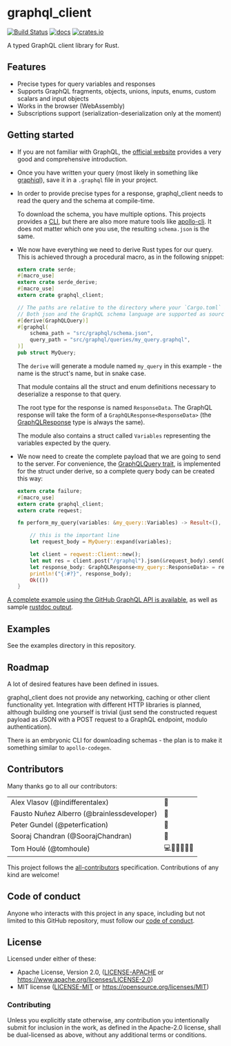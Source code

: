 # graphql_client

[![Build Status](https://travis-ci.org/tomhoule/graphql-client.svg?branch=master)](https://travis-ci.org/tomhoule/graphql-client)
[![docs](https://docs.rs/graphql_client/badge.svg)](https://docs.rs/graphql_client/0.1.0/graphql_client/)
[![crates.io](https://img.shields.io/crates/v/graphql_client.svg)](https://crates.io/crates/graphql_client)

A typed GraphQL client library for Rust.

## Features

- Precise types for query variables and responses
- Supports GraphQL fragments, objects, unions, inputs, enums, custom scalars and input objects
- Works in the browser (WebAssembly)
- Subscriptions support (serialization-deserialization only at the moment)

## Getting started

- If you are not familiar with GraphQL, the [official website](https://graphql.org/) provides a very good and comprehensive introduction.

- Once you have written your query (most likely in something like [graphiql](https://github.com/graphql/graphiql)), save it in a `.graphql` file in your project.

- In order to provide precise types for a response, graphql_client needs to read the query and the schema at compile-time.

  To download the schema, you have multiple options. This projects provides a [CLI](https://github.com/tomhoule/graphql-client/tree/master/graphql_client_cli), but there are also more mature tools like [apollo-cli](https://github.com/apollographql/apollo-cli). It does not matter which one you use, the resulting `schema.json` is the same.

- We now have everything we need to derive Rust types for our query. This is achieved through a procedural macro, as in the following snippet:

  ```rust
  extern crate serde;
  #[macro_use]
  extern crate serde_derive;
  #[macro_use]
  extern crate graphql_client;

  // The paths are relative to the directory where your `Cargo.toml` is located.
  // Both json and the GraphQL schema language are supported as sources for the schema
  #[derive(GraphQLQuery)]
  #[graphql(
      schema_path = "src/graphql/schema.json",
      query_path = "src/graphql/queries/my_query.graphql",
  )]
  pub struct MyQuery;
  ```

  The `derive` will generate a module named `my_query` in this example - the name is the struct's name, but in snake case.

  That module contains all the struct and enum definitions necessary to deserialize a response to that query.

  The root type for the response is named `ResponseData`. The GraphQL response will take the form of a `GraphQLResponse<ResponseData>` (the [GraphQLResponse](https://docs.rs/graphql_client/latest/graphql_client/struct.GraphQLResponse.html) type is always the same).

  The module also contains a struct called `Variables` representing the variables expected by the query.

* We now need to create the complete payload that we are going to send to the server. For convenience, the [GraphQLQuery trait](https://docs.rs/graphql_client/latest/graphql_client/trait.GraphQLQuery.html), is implemented for the struct under derive, so a complete query body can be created this way:

  ```rust
  extern crate failure;
  #[macro_use]
  extern crate graphql_client;
  extern crate reqwest;

  fn perform_my_query(variables: &my_query::Variables) -> Result<(), failure::Error> {

      // this is the important line
      let request_body = MyQuery::expand(variables);

      let client = reqwest::Client::new();
      let mut res = client.post("/graphql").json(&request_body).send()?;
      let response_body: GraphQLResponse<my_query::ResponseData> = res.json()?;
      println!("{:#?}", response_body);
      Ok(())
  }
  ```

[A complete example using the GitHub GraphQL API is available](https://github.com/tomhoule/graphql-client/tree/master/examples/github), as well as sample [rustdoc output](https://www.tomhoule.com/docs/example_module/).

## Examples

See the examples directory in this repository.

## Roadmap

A lot of desired features have been defined in issues.

graphql_client does not provide any networking, caching or other client functionality yet. Integration with different HTTP libraries is planned, although building one yourself is trivial (just send the constructed request payload as JSON with a POST request to a GraphQL endpoint, modulo authentication).

There is an embryonic CLI for downloading schemas - the plan is to make it something similar to `apollo-codegen`.

## Contributors

Many thanks go to all our contributors:

|                                            |              |
| ------------------------------------------ | ------------ |
| Alex Vlasov (@indifferentalex)             | 👀           |
| Fausto Nuñez Alberro (@brainlessdeveloper) | 👀           |
| Peter Gundel (@peterfication)              | 👀           |
| Sooraj Chandran (@SoorajChandran)          | 🤔           |
| Tom Houlé (@tomhoule)                      | 💻📖🐛💡🔧👀 |

This project follows the [all-contributors](https://github.com/kentcdodds/all-contributors) specification.
Contributions of any kind are welcome!

## Code of conduct

Anyone who interacts with this project in any space, including but not limited to
this GitHub repository, must follow our [code of conduct](https://github.com/tomhoule/graphql-client/blob/master/CODE_OF_CONDUCT.md).

## License

Licensed under either of these:

- Apache License, Version 2.0, ([LICENSE-APACHE](LICENSE-APACHE) or
  https://www.apache.org/licenses/LICENSE-2.0)
- MIT license ([LICENSE-MIT](LICENSE-MIT) or
  https://opensource.org/licenses/MIT)

### Contributing

Unless you explicitly state otherwise, any contribution you intentionally submit
for inclusion in the work, as defined in the Apache-2.0 license, shall be
dual-licensed as above, without any additional terms or conditions.
